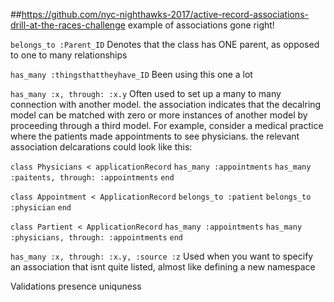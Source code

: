 ##https://github.com/nyc-nighthawks-2017/active-record-associations-drill-at-the-races-challenge
example of associations gone right!

``belongs_to :Parent_ID``
  Denotes that the class has ONE parent, as opposed to one to many relationships

``has_many :thingsthattheyhave_ID``
  Been using this one a lot

`has_many :x, through: :x.y`
  Often used to set up a many to many connection with another model. 
  the association indicates that the decalring model can be matched with 
  zero or more instances of another model by proceeding through a third model. 
  For example, consider a medical practice where the patients made appointments 
  to see physicians. the relevant association delcarations could look like this:

  `class Physicians < applicationRecord`
    `has_many :appointments`
    `has_many :paitents, through: :appointments`
  `end`

  `class Appointment < ApplicationRecord`
    `belongs_to :patient`
    `belongs_to :physician`
  `end`

  `class Partient < ApplicationRecord`
    `has_many :appointments`
    `has_many :physicians, through: :appointments`
  `end`

`has_many :x, through: :x.y, :source :z`
  Used when you want to specify an association that isnt quite 
  listed, almost like defining a new namespace

Validations
  presence
  uniquness